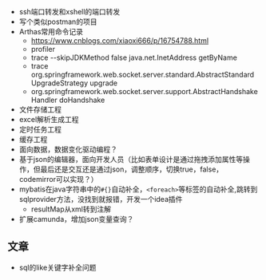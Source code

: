 * ssh端口转发和xshell的端口转发
* 写个类似postman的项目
* Arthas常用命令记录
    * https://www.cnblogs.com/xiaoxi666/p/16754788.html
    * profiler
    * trace  --skipJDKMethod false  java.net.InetAddress getByName
    * trace org.springframework.web.socket.server.standard.AbstractStandardUpgradeStrategy upgrade
    * org.springframework.web.socket.server.support.AbstractHandshakeHandler doHandshake
* 文件存储工程
* excel解析生成工程
* 定时任务工程
* 缓存工程
* 面向数据，数据变化驱动编程？
* 基于json的编辑器，面向开发人员（比如表单设计是通过拖拽添加属性等操作，但最后还是交互还是通过json，调整顺序，切换true，false，codemirror可以实现？）
* mybatis在java字符串中的`#{}`自动补全，`<foreach>`等标签的自动补全,跳转到sqlprovider方法，没找到就报错，开发一个idea插件
    * resultMap从xml转到注解
* 扩展camunda，增加json变量查询？

## 文章

* sql的like关键字补全问题

